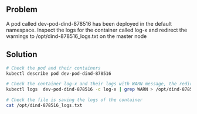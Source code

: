 ## **Problem**

A pod called dev-pod-dind-878516 has been deployed in the default namespace. Inspect the logs for the container called log-x and redirect the warnings to /opt/dind-878516_logs.txt on the master node

## **Solution**


```bash
# Check the pod and their containers
kubectl describe pod dev-pod-dind-878516

# Check the container log-x and their logs with WARN message, the redirect it to /opt/dind-878516_logs.txt on master note
kubectl logs  dev-pod-dind-878516 -c log-x | grep WARN > /opt/dind-878516_logs.txt

# Check the file is saving the logs of the container
cat /opt/dind-878516_logs.txt

```